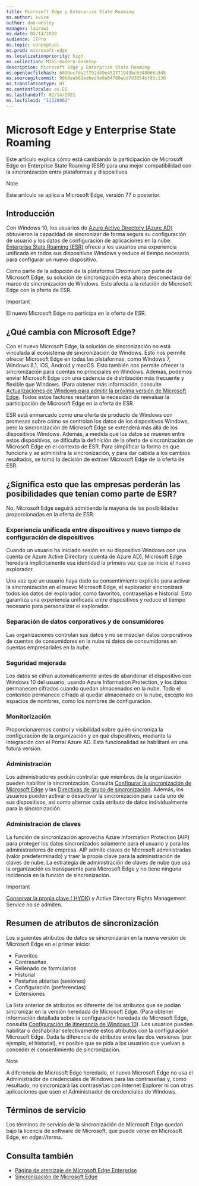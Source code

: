```yaml
---
title: Microsoft Edge y Enterprise State Roaming
ms.author: kvice
author: dan-wesley
manager: laurawi
ms.date: 02/14/2020
audience: ITPro
ms.topic: conceptual
ms.prod: microsoft-edge
ms.localizationpriority: high
ms.collection: M365-modern-desktop
description: Microsoft Edge y Enterprise State Roaming
ms.openlocfilehash: 6090ecfda2f792d49e452771943bc6348066a3d8
ms.sourcegitcommit: 90b8eab62edbed0e0a84780abd7d3854bf95c130
ms.translationtype: HT
ms.contentlocale: es-ES
ms.lasthandoff: 02/14/2021
ms.locfileid: "11328062"
---
```

# Microsoft Edge y Enterprise State Roaming

Este artículo explica cómo está cambiando la participación de Microsoft Edge en Enterprise State Roaming (ESR) para una mejor compatibilidad con la sincronización entre plataformas y dispositivos.

> [!NOTE]
> Este artículo se aplica a Microsoft Edge, versión 77 o posterior.

## Introducción

Con Windows 10, los usuarios de [Azure Active Directory (Azure AD)](https://docs.microsoft.com/azure/active-directory/fundamentals/active-directory-whatis) obtuvieron la capacidad de sincronizar de forma segura su configuración de usuario y los datos de configuración de aplicaciones en la nube. [Enterprise State Roaming (ESR)](https://docs.microsoft.com/azure/active-directory/devices/enterprise-state-roaming-overview) ofrece a los usuarios una experiencia unificada en todos sus dispositivos Windows y reduce el tiempo necesario para configurar un nuevo dispositivo.

Como parte de la adopción de la plataforma Chromium por parte de Microsoft Edge, su solución de sincronización está ahora desconectada del marco de sincronización de Windows. Esto afecta a la relación de Microsoft Edge con la oferta de ESR.

> [!IMPORTANT]
> El nuevo Microsoft Edge no participa en la oferta de ESR.

## ¿Qué cambia con Microsoft Edge?

Con el nuevo Microsoft Edge, la solución de sincronización no está vinculada al ecosistema de sincronización de Windows. Esto nos permite ofrecer Microsoft Edge en todas las plataformas, como Windows 7, Windows 8,1, iOS, Android y macOS. Esto también nos permite ofrecer la sincronización para cuentas no principales en Windows. Además, podemos enviar Microsoft Edge con una cadencia de distribución más frecuente y flexible que Windows. (Para obtener más información, consulte [Actualizaciones de Windows para admitir la próxima versión de Microsoft Edge](microsoft-edge-sysupdate-windows-updates.md). Todos estos factores resaltaron la necesidad de reevaluar la participación de Microsoft Edge en la oferta de ESR.

ESR está enmarcado como una oferta de producto de Windows con promesas sobre cómo se controlan los datos de los dispositivos Windows, pero la sincronización de Microsoft Edge se extenderá más allá de los dispositivos Windows. Además, a medida que los datos se mueven entre estos dispositivos, se dificulta la definición de la oferta de sincronización de Microsoft Edge en el contexto de ESR. Para simplificar la forma en que funciona y se administra la sincronización, y para dar cabida a los cambios resaltados, se tomó la decisión de extraer Microsoft Edge de la oferta de ESR.

## ¿Significa esto que las empresas perderán las posibilidades que tenían como parte de ESR?

No. Microsoft Edge seguirá admitiendo la mayoría de las posibilidades proporcionadas en la oferta de ESR.

### Experiencia unificada entre dispositivos y nuevo tiempo de configuración de dispositivos

Cuando un usuario ha iniciado sesión en su dispositivo Windows con una cuenta de Azure Active Directory (cuenta de Azure AD), Microsoft Edge heredará implícitamente esa identidad la primera vez que se inicie el nuevo explorador.

Una vez que un usuario haya dado su consentimiento explícito para activar la sincronización en el nuevo Microsoft Edge, el explorador sincronizará todos los datos del explorador, como favoritos, contraseñas e historial. Esto garantiza una experiencia unificada entre dispositivos y reduce el tiempo necesario para personalizar el explorador.

### Separación de datos corporativos y de consumidores

Las organizaciones controlan sus datos y no se mezclan datos corporativos de cuentas de consumidores en la nube ni datos de consumidores en cuentas empresariales en la nube.

### Seguridad mejorada

Los datos se cifran automáticamente antes de abandonar el dispositivo con Windows 10 del usuario, usando Azure Information Protection, y los datos permanecen cifrados cuando quedan almacenados en la nube. Todo el contenido permanece cifrado al quedar almacenado en la nube, excepto los espacios de nombres, como los nombres de configuración.

### Monitorización

Proporcionaremos control y visibilidad sobre quién sincroniza la configuración de la organización y en qué dispositivos, mediante la integración con el Portal Azure AD. Esta funcionalidad se habilitará en una futura versión.

### Administración

Los administradores podrán controlar qué miembros de la organización pueden habilitar la sincronización. Consulta [Configurar la sincronización de Microsoft Edge](microsoft-edge-enterprise-sync.md#configure-microsoft-edge-sync) y las [Directivas de grupo de sincronización](microsoft-edge-enterprise-sync.md#sync-group-policies). Además, los usuarios pueden activar o desactivar la sincronización para cada uno de sus dispositivos, así como alternar cada atributo de datos individualmente para la sincronización.

### Administración de claves

La función de sincronización aprovecha Azure Information Protection (AIP) para proteger los datos sincronizados solamente para el usuario y para los administradores de empresa. AIP admite claves de Microsoft administradas (valor predeterminado) y traer la propia clave para la administración de claves de nube. La estrategia de administración de claves de nube que usa la organización es transparente para Microsoft Edge y no tiene ninguna incidencia en la función de sincronización.

> [!IMPORTANT]
> [Conservar la propia clave ( HYOK)](https://docs.microsoft.com/azure/information-protection/configure-adrms-restrictions) y Active Directory Rights Management Service no se admiten.

## Resumen de atributos de sincronización

Los siguientes atributos de datos se sincronizarán en la nueva versión de Microsoft Edge en el primer inicio:

- Favoritos
- Contraseñas
- Rellenado de formularios
- Historial
- Pestañas abiertas (sesiones)
- Configuración (preferencias)
- Extensiones

La lista anterior de atributos es diferente de los atributos que se podían sincronizar en la versión heredada de Microsoft Edge. (Para obtener información detallada sobre la configuración heredada de Microsoft Edge, consulta [Configuración de itinerancia de Windows 10](https://docs.microsoft.com/azure/active-directory/devices/enterprise-state-roaming-windows-settings-reference)). Los usuarios pueden habilitar o deshabilitar selectivamente estos atributos con la configuración Microsoft Edge. Dada la diferencia de atributos entre las dos versiones (por ejemplo, el historial), es posible que se pida a los usuarios que vuelvan a conceder el consentimiento de sincronización.

> [!NOTE]
> A diferencia de Microsoft Edge heredado, el nuevo Microsoft Edge no usa el Administrador de credenciales de Windows para las contraseñas y, como resultado, no sincronizará las contraseñas con Internet Explorer ni con otras aplicaciones que usen el Administrador de credenciales de Windows.

## Términos de servicio

Los términos de servicio de la sincronización de Microsoft Edge quedan bajo la licencia de software de Microsoft, que puede verse en Microsoft Edge, en *edge://terms*.

## Consulta también

- [Página de aterrizaje de Microsoft Edge Enterprise](https://aka.ms/EdgeEnterprise)
- [Sincronización de Microsoft Edge](microsoft-edge-enterprise-sync.md)